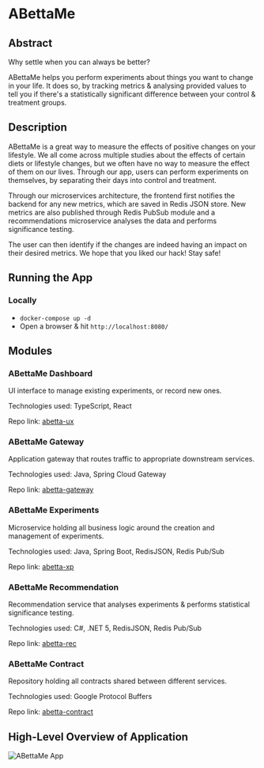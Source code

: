 # ABettaMe

## Abstract

Why settle when you can always be better? 

ABettaMe helps you perform experiments about things you want to change in your life. It does so, by tracking metrics & analysing provided values to tell you if there's a statistically significant difference between your control & treatment groups.

## Description



ABettaMe is a great way to measure the effects of positive changes on your lifestyle. We all come across multiple studies about the effects of certain diets or lifestyle changes, but we often have no way to measure the effect of them on our lives. Through our app, users can perform experiments on themselves, by separating their days into control and treatment. 

Through our microservices architecture, the frontend first notifies the backend for any new metrics, which are saved in Redis JSON store. New metrics are also published through Redis PubSub module and a recommendations microservice analyses the data and performs significance testing.

The user can then identify if the changes are indeed having an impact on their desired metrics.
We hope that you liked our hack! Stay safe!

## Running the App

### Locally

- `docker-compose up -d`
- Open a browser & hit `http://localhost:8080/`


## Modules

### ABettaMe Dashboard

UI interface to manage existing experiments, or record new ones.

Technologies used: TypeScript, React

Repo link: [abetta-ux](https://github.com/redis-developer/abetta-ux)

### ABettaMe Gateway

Application gateway that routes traffic to appropriate downstream services.

Technologies used: Java, Spring Cloud Gateway

Repo link: [abetta-gateway](https://github.com/redis-developer/abetta-gateway)

### ABettaMe Experiments

Microservice holding all business logic around the creation and management of experiments.

Technologies used: Java, Spring Boot, RedisJSON, Redis Pub/Sub

Repo link: [abetta-xp](https://github.com/redis-developer/abetta-xp)

### ABettaMe Recommendation

Recommendation service that analyses experiments & performs statistical significance testing.

Technologies used: C#, .NET 5, RedisJSON, Redis Pub/Sub

Repo link: [abetta-rec](https://github.com/redis-developer/abetta-rec)

### ABettaMe Contract

Repository holding all contracts shared between different services.

Technologies used: Google Protocol Buffers

Repo link: [abetta-contract](https://github.com/redis-developer/abetta-contract)

## High-Level Overview of Application

![ABettaMe App](abettame.png)
